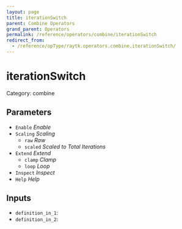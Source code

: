 ```yaml
---
layout: page
title: iterationSwitch
parent: Combine Operators
grand_parent: Operators
permalink: /reference/operators/combine/iterationSwitch
redirect_from:
  - /reference/opType/raytk.operators.combine.iterationSwitch/
---
```


# iterationSwitch

Category: combine



## Parameters

* `Enable` *Enable*
* `Scaling` *Scaling*
  * `raw` *Raw*
  * `scaled` *Scaled to Total Iterations*
* `Extend` *Extend*
  * `clamp` *Clamp*
  * `loop` *Loop*
* `Inspect` *Inspect*
* `Help` *Help*

## Inputs

* `definition_in_1`: 
* `definition_in_2`: 